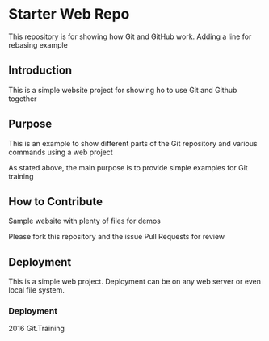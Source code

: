 # Starter Web Repo

This repository is for showing how Git and GitHub work. Adding  a line for rebasing example

## Introduction

This is a simple website project for showing ho to use Git and Github together

## Purpose
This is an example to show different parts of the Git repository and various commands using a web project

As stated above, the main purpose is to provide simple examples for Git training

## How to Contribute
Sample website with plenty of files for demos

Please fork this repository and the issue Pull Requests for review


## Deployment

This is a simple web project. Deployment can be on any web server or even local file system.

### Deployment
2016 Git.Training